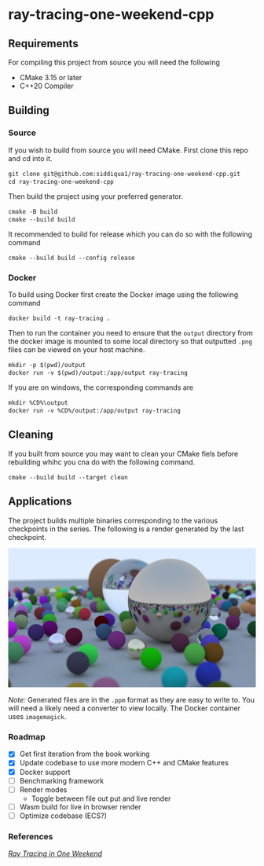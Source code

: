# ray-tracing-one-weekend-cpp

## Requirements

For compiling this project from source you will need the following

- CMake 3.15 or later
- C++20 Compiler

## Building

### Source

If you wish to build from source you will need CMake. First clone this repo and cd into it.

```shell
git clone git@github.com:siddiqua1/ray-tracing-one-weekend-cpp.git
cd ray-tracing-one-weekend-cpp
```

Then build the project using your preferred generator.

```shell
cmake -B build
cmake --build build
```

It recommended to build for release which you can do so with the following command

```shell
cmake --build build --config release
```

### Docker

To build using Docker first create the Docker image using the following command

```shell
docker build -t ray-tracing .
```

Then to run the container you need to ensure that the `output` directory from the docker image is mounted to some local directory so that outputted `.png` files can be viewed on your host machine.

```shell
mkdir -p $(pwd)/output
docker run -v $(pwd)/output:/app/output ray-tracing
```

If you are on windows, the corresponding commands are

```shell
mkdir %CD%\output
docker run -v %CD%/output:/app/output ray-tracing
```

## Cleaning

If you built from source you may want to clean your CMake fiels before rebuilding whihc you cna do with the following command.

```shell
cmake --build build --target clean
```

## Applications

The project builds multiple binaries corresponding to the various checkpoints in the series. The following is a render generated by the last checkpoint.

![Output of final render with ray depth of 10](resources/final_scene.png)

_Note:_ Generated files are in the `.ppm` format as they are easy to write to. You will need a likely need a converter to view locally. The Docker container uses `imagemagick`.

### Roadmap

- [x] Get first iteration from the book working
- [x] Update codebase to use more modern C++ and CMake features
- [x] Docker support
- [ ] Benchmarking framework
- [ ] Render modes
  - Toggle between file out put and live render
- [ ] Wasm build for live in browser render
- [ ] Optimize codebase (ECS?)

### References

[_Ray Tracing in One Weekend_](https://raytracing.github.io/books/RayTracingInOneWeekend.html)
